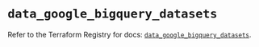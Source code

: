 # `data_google_bigquery_datasets`

Refer to the Terraform Registry for docs: [`data_google_bigquery_datasets`](https://registry.terraform.io/providers/hashicorp/google/6.49.2/docs/data-sources/bigquery_datasets).
